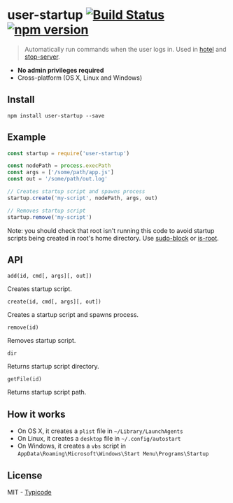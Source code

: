 # user-startup [![Build Status](https://travis-ci.org/typicode/user-startup.svg)](https://travis-ci.org/typicode/user-startup) [![npm version](https://badge.fury.io/js/user-startup.svg)](https://www.npmjs.com/package/user-startup)

> Automatically run commands when the user logs in. Used in [hotel](https://github.com/typicode/hotel) and [stop-server](https://github.com/typicode/stop-server).

  * __No admin privileges required__
  * Cross-platform (OS X, Linux and Windows)

## Install

```
npm install user-startup --save
```

## Example

```javascript
const startup = require('user-startup')

const nodePath = process.execPath
const args = ['/some/path/app.js']
const out = '/some/path/out.log'

// Creates startup script and spawns process
startup.create('my-script', nodePath, args, out)

// Removes startup script
startup.remove('my-script')
```

Note: you should check that root isn't running this code to avoid startup scripts being created in root's home directory. Use [sudo-block](https://github.com/sindresorhus/sudo-block) or [is-root](https://github.com/sindresorhus/is-root).

## API

`add(id, cmd[, args][, out])`

Creates startup script.

`create(id, cmd[, args][, out])`

Creates a startup script and spawns process.

`remove(id)`

Removes startup script.

`dir`

Returns startup script directory.

`getFile(id)`

Returns startup script path.

## How it works

* On OS X, it creates a `plist` file in  `~/Library/LaunchAgents`
* On Linux, it creates a `desktop` file in `~/.config/autostart`
* On Windows, it creates a `vbs` script in `AppData\Roaming\Microsoft\Windows\Start Menu\Programs\Startup`

## License

MIT - [Typicode](https://github.com/typicode)
